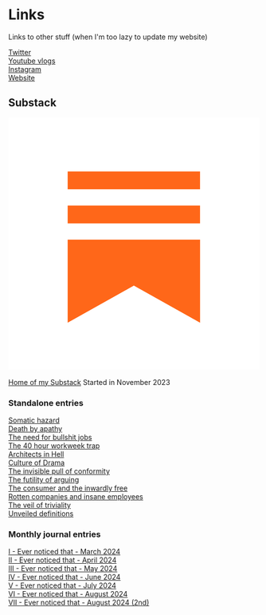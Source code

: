 # Links
Links to other stuff (when I'm too lazy to update my website)

[Twitter](https://x.com/inkolore_)  
[Youtube vlogs](youtube.com/@inkoloreVlogs)  
[Instagram](instagram.com/inkolore_)  
[Website](inkolore.xyz)  

## Substack
[![Substack Link](https://github.com/inkolore/Links/blob/main/SubstackLogo.png)](https://inkolore.substack.com/)

[Home of my Substack](https://inkolore.substack.com/)
Started in November 2023

### Standalone entries
[Somatic hazard](https://inkolore.substack.com/p/somatic-hazard)  
[Death by apathy](https://inkolore.substack.com/p/2-death-by-apathy)  
[The need for bullshit jobs](https://inkolore.substack.com/p/the-need-for-bullshit-jobs)  
[The 40 hour workweek trap](https://inkolore.substack.com/p/the-40-hour-workweek-trap)  
[Architects in Hell](https://inkolore.substack.com/p/5-architects-in-hell)  
[Culture of Drama](https://inkolore.substack.com/p/6-culture-of-drama)  
[The invisible pull of conformity](https://inkolore.substack.com/p/the-invisible-pull-of-conformity)  
[The futility of arguing](https://inkolore.substack.com/p/the-futility-of-arguing)  
[The consumer and the inwardly free](https://inkolore.substack.com/p/the-consumer-and-the-inwardly-free)  
[Rotten companies and insane employees](https://inkolore.substack.com/p/rotten-companies-and-insane-employees)  
[The veil of triviality](https://inkolore.substack.com/p/the-veil-of-triviality)  
[Unveiled definitions](https://inkolore.substack.com/p/unveiled-definitions)  

### Monthly journal entries
[I - Ever noticed that - March 2024](https://inkolore.substack.com/p/ever-noticed-that-march-2024)  
[II - Ever noticed that - April 2024](https://inkolore.substack.com/p/ii-ever-noticed-that-april-2024)  
[III - Ever noticed that - May 2024](https://inkolore.substack.com/p/iii-ever-noticed-that-may-2024)  
[IV - Ever noticed that - June 2024](https://inkolore.substack.com/p/iv-ever-noticed-that-june-2024)  
[V - Ever noticed that - July 2024](https://inkolore.substack.com/p/v-ever-noticed-that-july-2024)  
[VI - Ever noticed that - August 2024](https://inkolore.substack.com/p/vi-ever-noticed-that-august-2024)  
[VII - Ever noticed that - August 2024 (2nd)](https://inkolore.substack.com/p/vii-ever-noticed-that-august-2024)  



